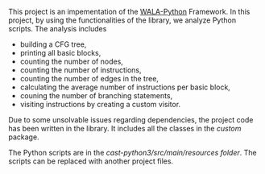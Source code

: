 This project is an impementation of the [WALA-Python](https://github.com/Anemone95/wala-python) Framework. In this project, by using the functionalities of the library, we  analyze Python scripts. The analysis includes
- building a CFG tree, 
- printing all basic blocks,
- counting the number of nodes,
- counting the number of instructions,
- counting the number of edges in the tree,
- calculating the average number of instructions per basic block,
- couning the number of branching statements,
- visiting instructions by creating a custom visitor.

Due to some unsolvable issues regarding dependencies, the project code has been written in the library. It includes all the classes in the *custom* package.

The Python scripts are in the *cast-python3/src/main/resources folder*. The scripts can be replaced with another project files.
